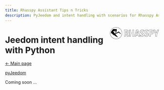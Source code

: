 ```yaml
---
title: Rhasspy Assistant Tips n Tricks
description: PyJeedom and intent handling with scenarios for Rhasspy Assistant.
---
```


<img align="right" src="../images/rhasspyLogoLong.png" width="160" style="top: 15px">

# Jeedom intent handling with Python

[← Main page](../index.md)

[pyJeedom](https://kiboost.github.io/jeedom_docs/jeedomV4Tips/pyJeedom/)

Coming soon ...